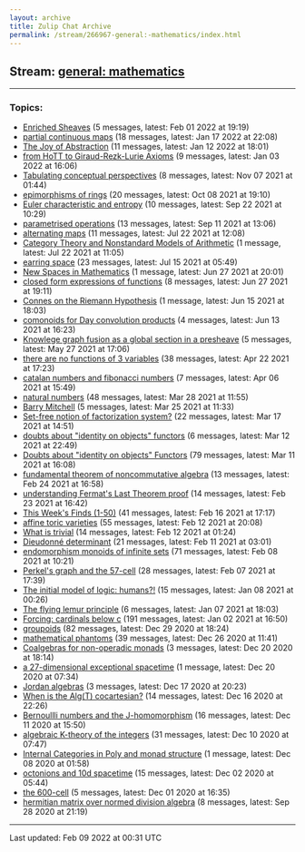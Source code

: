 ```yaml
---
layout: archive
title: Zulip Chat Archive
permalink: /stream/266967-general:-mathematics/index.html
---
```


## Stream: [general: mathematics](https://mattecapu.github.io/ct-zulip-archive/stream/266967-general:-mathematics/index.html)
---

### Topics:

* [Enriched Sheaves](topic/Enriched.20Sheaves.html) (5 messages, latest: Feb 01 2022 at 19:19)
* [partial continuous maps](topic/partial.20continuous.20maps.html) (18 messages, latest: Jan 17 2022 at 22:08)
* [The Joy of Abstraction](topic/The.20Joy.20of.20Abstraction.html) (11 messages, latest: Jan 12 2022 at 18:01)
* [from HoTT to Giraud-Rezk-Lurie Axioms](topic/from.20HoTT.20to.20Giraud-Rezk-Lurie.20Axioms.html) (9 messages, latest: Jan 03 2022 at 16:06)
* [Tabulating conceptual perspectives](topic/Tabulating.20conceptual.20perspectives.html) (8 messages, latest: Nov 07 2021 at 01:44)
* [epimorphisms of rings](topic/epimorphisms.20of.20rings.html) (20 messages, latest: Oct 08 2021 at 19:10)
* [Euler characteristic and entropy](topic/Euler.20characteristic.20and.20entropy.html) (10 messages, latest: Sep 22 2021 at 10:29)
* [parametrised operations](topic/parametrised.20operations.html) (13 messages, latest: Sep 11 2021 at 13:06)
* [alternating maps](topic/alternating.20maps.html) (11 messages, latest: Jul 22 2021 at 12:08)
* [Category Theory and Nonstandard Models of Arithmetic](topic/Category.20Theory.20and.20Nonstandard.20Models.20of.20Arithmetic.html) (1 message, latest: Jul 22 2021 at 11:05)
* [earring space](topic/earring.20space.html) (23 messages, latest: Jul 15 2021 at 05:49)
* [New Spaces in Mathematics](topic/New.20Spaces.20in.20Mathematics.html) (1 message, latest: Jun 27 2021 at 20:01)
* [closed form expressions of functions](topic/closed.20form.20expressions.20of.20functions.html) (8 messages, latest: Jun 27 2021 at 19:11)
* [Connes on the Riemann Hypothesis](topic/Connes.20on.20the.20Riemann.20Hypothesis.html) (1 message, latest: Jun 15 2021 at 18:03)
* [comonoids for Day convolution products](topic/comonoids.20for.20Day.20convolution.20products.html) (4 messages, latest: Jun 13 2021 at 16:23)
* [Knowlege graph fusion as a global section in a presheave](topic/Knowlege.20graph.20fusion.20as.20a.20global.20section.20in.20a.20presheave.html) (5 messages, latest: May 27 2021 at 17:06)
* [there are no functions of 3 variables](topic/there.20are.20no.20functions.20of.203.20variables.html) (38 messages, latest: Apr 22 2021 at 17:23)
* [catalan numbers and fibonacci numbers](topic/catalan.20numbers.20and.20fibonacci.20numbers.html) (7 messages, latest: Apr 06 2021 at 15:49)
* [natural numbers](topic/natural.20numbers.html) (48 messages, latest: Mar 28 2021 at 11:55)
* [Barry Mitchell](topic/Barry.20Mitchell.html) (5 messages, latest: Mar 25 2021 at 11:33)
* [Set-free notion of factorization system?](topic/Set-free.20notion.20of.20factorization.20system.3F.html) (22 messages, latest: Mar 17 2021 at 14:51)
* [doubts about "identity on objects" functors](topic/doubts.20about.20.22identity.20on.20objects.22.20functors.html) (6 messages, latest: Mar 12 2021 at 22:49)
* [Doubts about "identity on objects" Functors](topic/Doubts.20about.20.22identity.20on.20objects.22.20Functors.html) (79 messages, latest: Mar 11 2021 at 16:08)
* [fundamental theorem of noncommutative algebra](topic/fundamental.20theorem.20of.20noncommutative.20algebra.html) (13 messages, latest: Feb 24 2021 at 16:58)
* [understanding Fermat's Last Theorem proof](topic/understanding.20Fermat's.20Last.20Theorem.20proof.html) (14 messages, latest: Feb 23 2021 at 16:42)
* [This Week's Finds (1-50)](topic/This.20Week's.20Finds.20(1-50).html) (41 messages, latest: Feb 16 2021 at 17:17)
* [affine toric varieties](topic/affine.20toric.20varieties.html) (55 messages, latest: Feb 12 2021 at 20:08)
* [What is trivial](topic/What.20is.20trivial.html) (14 messages, latest: Feb 12 2021 at 01:24)
* [Dieudonné determinant](topic/Dieudonn.C3.A9.20determinant.html) (21 messages, latest: Feb 11 2021 at 03:01)
* [endomorphism monoids of infinite sets](topic/endomorphism.20monoids.20of.20infinite.20sets.html) (71 messages, latest: Feb 08 2021 at 10:21)
* [Perkel's graph and the 57-cell](topic/Perkel's.20graph.20and.20the.2057-cell.html) (28 messages, latest: Feb 07 2021 at 17:39)
* [The initial model of logic: humans?!](topic/The.20initial.20model.20of.20logic.3A.20humans.3F!.html) (15 messages, latest: Jan 08 2021 at 00:26)
* [The flying lemur principle](topic/The.20flying.20lemur.20principle.html) (6 messages, latest: Jan 07 2021 at 18:03)
* [Forcing: cardinals below c](topic/Forcing.3A.20cardinals.20below.20c.html) (191 messages, latest: Jan 02 2021 at 16:50)
* [groupoids](topic/groupoids.html) (82 messages, latest: Dec 29 2020 at 18:24)
* [mathematical phantoms](topic/mathematical.20phantoms.html) (39 messages, latest: Dec 26 2020 at 11:41)
* [Coalgebras for non-operadic monads](topic/Coalgebras.20for.20non-operadic.20monads.html) (3 messages, latest: Dec 20 2020 at 18:14)
* [a 27-dimensional exceptional spacetime](topic/a.2027-dimensional.20exceptional.20spacetime.html) (1 message, latest: Dec 20 2020 at 07:34)
* [Jordan algebras](topic/Jordan.20algebras.html) (3 messages, latest: Dec 17 2020 at 20:23)
* [When is the Alg(T) cocartesian?](topic/When.20is.20the.20Alg(T).20cocartesian.3F.html) (14 messages, latest: Dec 16 2020 at 22:26)
* [Bernoullli numbers and the J-homomorphism](topic/Bernoullli.20numbers.20and.20the.20J-homomorphism.html) (16 messages, latest: Dec 11 2020 at 15:50)
* [algebraic K-theory of the integers](topic/algebraic.20K-theory.20of.20the.20integers.html) (31 messages, latest: Dec 10 2020 at 07:47)
* [Internal Categories in Poly and monad structure](topic/Internal.20Categories.20in.20Poly.20and.20monad.20structure.html) (1 message, latest: Dec 08 2020 at 01:58)
* [octonions and 10d spacetime](topic/octonions.20and.2010d.20spacetime.html) (15 messages, latest: Dec 02 2020 at 05:44)
* [the 600-cell](topic/the.20600-cell.html) (5 messages, latest: Dec 01 2020 at 16:35)
* [hermitian matrix over normed division algebra](topic/hermitian.20matrix.20over.20normed.20division.20algebra.html) (8 messages, latest: Sep 28 2020 at 21:19)

<hr><p>Last updated: Feb 09 2022 at 00:31 UTC</p>